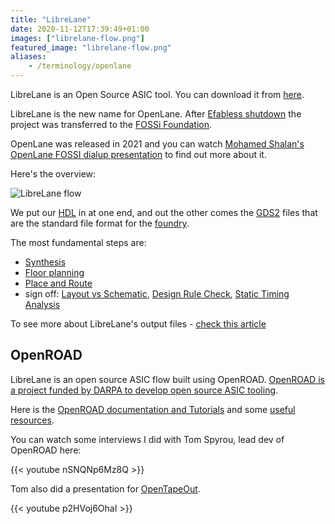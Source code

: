 ```yaml
---
title: "LibreLane"
date: 2020-11-12T17:39:49+01:00
images: ["librelane-flow.png"]
featured_image: "librelane-flow.png"
aliases:
    - /terminology/openlane
---
```


LibreLane is an Open Source ASIC tool. You can download it from [here](https://github.com/librelane/librelane). 

LibreLane is the new name for OpenLane. After [Efabless shutdown](https://www.linkedin.com/posts/tinytapeout_were-very-sad-to-hear-that-efabless-corporation-activity-7301638170297720832-n7Ru/) the project was transferred to the [FOSSi Foundation](https://fossi-foundation.org/).

OpenLane was released in 2021 and you can watch [Mohamed Shalan's OpenLane FOSSI dialup presentation](https://www.youtube.com/watch?v=Vhyv0eq_mLU) to find out more about it.

Here's the overview:

![LibreLane flow](/librelane-flow.png)

We put our [HDL](/terminology/hdl) in at one end, and out the other comes the [GDS2](/terminology/gds2) files that are the standard file format for the [foundry](/terminology/foundry). 

The most fundamental steps are:

* [Synthesis](/terminology/synthesis)
* [Floor planning](/terminology/floorplan)
* [Place and Route](/terminology/place_and_route)
* sign off: [Layout vs Schematic](/terminology/lvs), [Design Rule Check](/terminology/drc), [Static Timing Analysis](/terminology/sta)

To see more about LibreLane's output files - [check this article](/post/librelane_output_files)

## OpenROAD

LibreLane is an open source ASIC flow built using OpenROAD. [OpenROAD is a project funded by DARPA to develop open source ASIC tooling](https://theopenroadproject.org/).

Here is the [OpenROAD documentation and Tutorials](https://openroad.readthedocs.io/en/latest/) and some 
[useful resources](https://theopenroadproject.org/resources/).

You can watch some interviews I did with Tom Spyrou, lead dev of OpenROAD here:

{{< youtube nSNQNp6Mz8Q >}}

Tom also did a presentation for [OpenTapeOut](https://opentapeout.dev/).

{{< youtube p2HVoj6OhaI >}}

